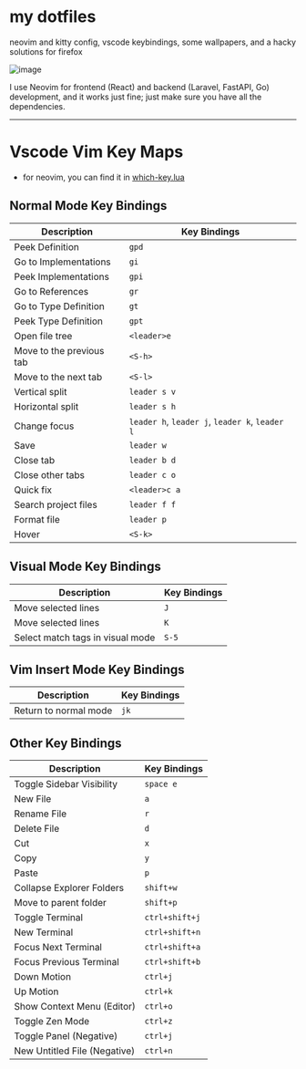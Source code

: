 # my dotfiles

neovim and kitty config, vscode keybindings, some wallpapers, and a hacky solutions for firefox

![image](https://github.com/MohAlkurdi/MohAlkurdi/assets/64875290/14353a1c-3d48-472a-b106-238fa3fa4517)

I use Neovim for frontend (React) and backend (Laravel, FastAPI, Go) development, and it works just fine; just make sure you have all the dependencies.

---

# Vscode Vim Key Maps

- for neovim, you can find it in [which-key.lua](/nvim/lua/moh/plugins/which-key.lua)

## Normal Mode Key Bindings

| Description              | Key Bindings                                   |
| ------------------------ | ---------------------------------------------- |
| Peek Definition          | `gpd`                                          |
| Go to Implementations    | `gi`                                           |
| Peek Implementations     | `gpi`                                          |
| Go to References         | `gr`                                           |
| Go to Type Definition    | `gt`                                           |
| Peek Type Definition     | `gpt`                                          |
| Open file tree           | `<leader>e`                                    |
| Move to the previous tab | `<S-h>`                                        |
| Move to the next tab     | `<S-l>`                                        |
| Vertical split           | `leader s v`                                   |
| Horizontal split         | `leader s h`                                   |
| Change focus             | `leader h`, `leader j`, `leader k`, `leader l` |
| Save                     | `leader w`                                     |
| Close tab                | `leader b d`                                   |
| Close other tabs         | `leader c o`                                   |
| Quick fix                | `<leader>c a`                                  |
| Search project files     | `leader f f`                                   |
| Format file              | `leader p`                                     |
| Hover                    | `<S-k>`                                        |

## Visual Mode Key Bindings

| Description                      | Key Bindings |
| -------------------------------- | ------------ |
| Move selected lines              | `J`          |
| Move selected lines              | `K`          |
| Select match tags in visual mode | `S-5`        |

## Vim Insert Mode Key Bindings

| Description           | Key Bindings |
| --------------------- | ------------ |
| Return to normal mode | `jk`         |

## Other Key Bindings

| Description                  | Key Bindings   |
| ---------------------------- | -------------- |
| Toggle Sidebar Visibility    | `space e`      |
| New File                     | `a`            |
| Rename File                  | `r`            |
| Delete File                  | `d`            |
| Cut                          | `x`            |
| Copy                         | `y`            |
| Paste                        | `p`            |
| Collapse Explorer Folders    | `shift+w`      |
| Move to parent folder        | `shift+p`      |
| Toggle Terminal              | `ctrl+shift+j` |
| New Terminal                 | `ctrl+shift+n` |
| Focus Next Terminal          | `ctrl+shift+a` |
| Focus Previous Terminal      | `ctrl+shift+b` |
| Down Motion                  | `ctrl+j`       |
| Up Motion                    | `ctrl+k`       |
| Show Context Menu (Editor)   | `ctrl+o`       |
| Toggle Zen Mode              | `ctrl+z`       |
| Toggle Panel (Negative)      | `ctrl+j`       |
| New Untitled File (Negative) | `ctrl+n`       |

</details>
